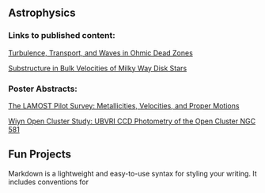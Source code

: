 ## Astrophysics

### Links to published content: 

[Turbulence, Transport, and Waves in Ohmic Dead Zones](http://adsabs.harvard.edu/abs/2016ApJ...826...18G)

[Substructure in Bulk Velocities of Milky Way Disk Stars](http://adsabs.harvard.edu/abs/2013ApJ...777L...5C) 

### Poster Abstracts:

[The LAMOST Pilot Survey: Metallicities, Velocities, and Proper Motions](http://adsabs.harvard.edu/abs/2013AAS...22125416G)

[Wiyn Open Cluster Study: UBVRI CCD Photometry of the Open Cluster NGC 581](http://adsabs.harvard.edu/abs/2012AAS...21943806D)



## Fun Projects

Markdown is a lightweight and easy-to-use syntax for styling your writing. It includes conventions for
